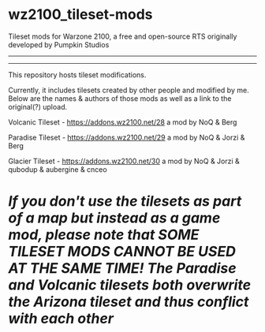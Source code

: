 # wz2100_tileset-mods
Tileset mods for Warzone 2100, a free and open-source RTS originally developed by Pumpkin Studios

________

________


This repository hosts tileset modifications.

Currently, it includes tilesets created by other people and modified by me. Below are the names & authors of those mods as well as a link to the original(?) upload.

Volcanic Tileset - https://addons.wz2100.net/28
a mod by NoQ & Berg

Paradise Tileset - https://addons.wz2100.net/29
a mod by NoQ & Jorzi & Berg

Glacier Tileset - https://addons.wz2100.net/30
a mod by NoQ & Jorzi & qubodup & aubergine & cnceo


# _**If you don't use the tilesets as part of a map but instead as a game mod, please note that SOME TILESET MODS CANNOT BE USED AT THE SAME TIME! The Paradise and Volcanic tilesets both overwrite the Arizona tileset and thus conflict with each other**_
